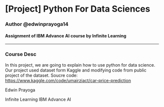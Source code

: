 # [Project] Python For Data Sciences
### Author @edwinprayoga14
#### Assignment of IBM Advance AI course by Infinite Learning
---
### Course Desc
In this project, we are going to explain how to use python for data science. Our project used dataset form Kaggle and modifying code from public project of the dataset. 
Soucre code: https://www.kaggle.com/code/umairziact/car-price-prediction


Edwin Prayoga

Infinite Learning IBM Advance AI
